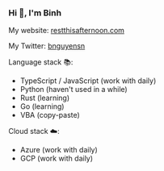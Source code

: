 ### Hi 👋, I'm Binh

My website: [restthisafternoon.com](https://restthisafternoon.com)

My Twitter: [bnguyensn](https://twitter.com/bnguyensn)

Language stack 📚:
- TypeScript / JavaScript (work with daily)
- Python (haven't used in a while)
- Rust (learning)
- Go (learning)
- VBA (copy-paste)

Cloud stack ☁️:
- Azure (work with daily)
- GCP (work with daily)

